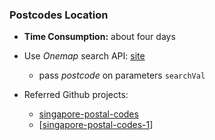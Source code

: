 ### Postcodes Location

- **Time Consumption:** about four days

- Use *Onemap* search API: [site](https://www.onemap.gov.sg/docs/#search)
  - pass *postcode* on parameters `searchVal`

- Referred Github projects: 
  - [singapore-postal-codes](https://github.com/xkjyeah/singapore-postal-codes)
  - [[singapore-postal-codes-1](https://github.com/isen-ng/singapore-postal-codes-1)]

